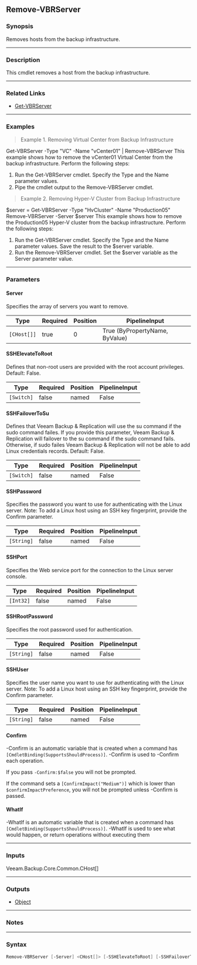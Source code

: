 Remove-VBRServer
----------------

### Synopsis
Removes hosts from the backup infrastructure.

---

### Description

This cmdlet removes a host from the backup infrastructure.

---

### Related Links
* [Get-VBRServer](Get-VBRServer)

---

### Examples
> Example 1. Removing Virtual Center from Backup Infrastructure

Get-VBRServer -Type "VC" -Name "vCenter01" | Remove-VBRServer
This example shows how to remove the vCenter01 Virtual Center from the backup infrastructure.
Perform the following steps:
1. Run the Get-VBRServer cmdlet. Specify the Type and the Name parameter values.
2. Pipe the cmdlet output to the Remove-VBRServer cmdlet.
> Example 2. Removing Hyper-V Cluster from Backup Infrastructure

$server = Get-VBRServer -Type "HvCluster" -Name "Production05"
Remove-VBRServer -Server $server
This example shows how to remove the Production05 Hyper-V cluster from the backup infrastructure.
Perform the following steps:
1. Run the Get-VBRServer cmdlet. Specify the Type and the Name parameter values. Save the result to the $server variable.
2. Run the Remove-VBRServer cmdlet. Set the $server variable as the Server parameter value.

---

### Parameters
#### **Server**
Specifies the array of servers you want to remove.

|Type       |Required|Position|PipelineInput                 |
|-----------|--------|--------|------------------------------|
|`[CHost[]]`|true    |0       |True (ByPropertyName, ByValue)|

#### **SSHElevateToRoot**
Defines that non-root users are provided with the root account privileges.
Default: False.

|Type      |Required|Position|PipelineInput|
|----------|--------|--------|-------------|
|`[Switch]`|false   |named   |False        |

#### **SSHFailoverToSu**
Defines that Veeam Backup & Replication will use the su command if the sudo command failes.
If you provide this parameter, Veeam Backup & Replication will failover to the su command if the sudo command fails. Otherwise, if sudo failes Veeam Backup & Replication will not be able to add Linux credentials records.
Default: False.

|Type      |Required|Position|PipelineInput|
|----------|--------|--------|-------------|
|`[Switch]`|false   |named   |False        |

#### **SSHPassword**
Specifies the password you want to use for authenticating with the Linux server.
Note: To add a Linux host using an SSH key fingerprint, provide the Confirm parameter.

|Type      |Required|Position|PipelineInput|
|----------|--------|--------|-------------|
|`[String]`|false   |named   |False        |

#### **SSHPort**
Specifies the Web service port for the connection to the Linux server console.

|Type     |Required|Position|PipelineInput|
|---------|--------|--------|-------------|
|`[Int32]`|false   |named   |False        |

#### **SSHRootPassword**
Specifies the root password used for authentication.

|Type      |Required|Position|PipelineInput|
|----------|--------|--------|-------------|
|`[String]`|false   |named   |False        |

#### **SSHUser**
Specifies the user name you want to use for authenticating with the Linux server.
Note: To add a Linux host using an SSH key fingerprint, provide the Confirm parameter.

|Type      |Required|Position|PipelineInput|
|----------|--------|--------|-------------|
|`[String]`|false   |named   |False        |

#### **Confirm**
-Confirm is an automatic variable that is created when a command has ```[CmdletBinding(SupportsShouldProcess)]```.
-Confirm is used to -Confirm each operation.

If you pass ```-Confirm:$false``` you will not be prompted.

If the command sets a ```[ConfirmImpact("Medium")]``` which is lower than ```$confirmImpactPreference```, you will not be prompted unless -Confirm is passed.

#### **WhatIf**
-WhatIf is an automatic variable that is created when a command has ```[CmdletBinding(SupportsShouldProcess)]```.
-WhatIf is used to see what would happen, or return operations without executing them

---

### Inputs
Veeam.Backup.Core.Common.CHost[]

---

### Outputs
* [Object](https://learn.microsoft.com/en-us/dotnet/api/System.Object)

---

### Notes

---

### Syntax
```PowerShell
Remove-VBRServer [-Server] <CHost[]> [-SSHElevateToRoot] [-SSHFailoverToSu] [-SSHPassword <String>] [-SSHPort <Int32>] [-SSHRootPassword <String>] [-SSHUser <String>] [-Confirm] [-WhatIf] [<CommonParameters>]
```
